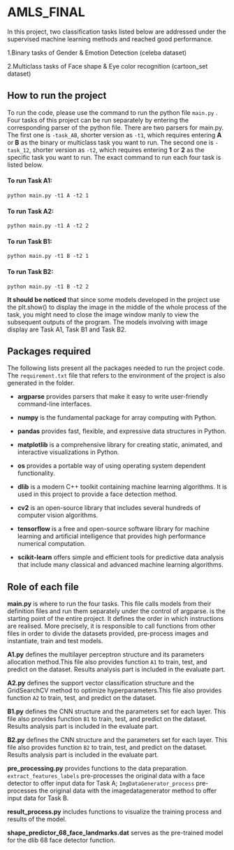 # AMLS_FINAL
In this project, two classification tasks listed below are addressed under the supervised machine learning methods and reached good performance. 

1.Binary tasks of Gender &amp; Emotion Detection (celeba dataset) 

2.Multiclass tasks of Face shape &amp; Eye color recognition (cartoon_set dataset)


## How to run the project

To run the code, please use the command to run the python file `main.py` .
Four tasks of this project can be run separately by entering the corresponding parser of the python file.
There are two parsers for main.py. The first one is `-task_AB`, shorter version as `-t1`, which requires entering **A** or **B** as the binary or multiclass task you want to run.
The second one is `-task_12`, shorter version as `-t2`, which requires entering **1** or **2** as the specific task you want to run.
The exact command to run each four task is listed below.

#### To run Task A1:
```python main.py -t1 A -t2 1```

#### To run Task A2:
```python main.py -t1 A -t2 2```

#### To run Task B1:
```python main.py -t1 B -t2 1```

#### To run Task B2:
```python main.py -t1 B -t2 2```

**It should be noticed**
that since some models developed in the project use the plt.show() to display the image in the middle of the whole process of the task, you might need to close the image window manly to view the subsequent outputs of the program.
The models involving with image display are Task A1, Task B1 and Task B2.


## Packages required

The following lists present all the packages needed to run the project code.
The `requirement.txt` file that refers to the environment of the  project is also generated in the folder.


- **argparse** provides parsers that make it easy to write user-friendly command-line interfaces.

- **numpy** is the fundamental package for array computing with Python.

- **pandas** provides fast, flexible, and expressive data structures in Python.

- **matplotlib** is a comprehensive library for creating static, animated, and interactive visualizations in Python.

- **os** provides a portable way of using operating system dependent functionality.

- **dlib** is a modern C++ toolkit containing machine learning algorithms. It is used in this project to provide a face detection method.

- **cv2** is an open-source library that includes several hundreds of computer vision algorithms.

- **tensorflow** is a free and open-source software library for machine learning and artificial intelligence that provides high performance numerical computation.

- **scikit-learn** offers simple and efficient tools for predictive data analysis that include many classical and advanced machine learning algorithms.

## Role of each file

**main.py** is where to run the four tasks. This file calls models from their definition files  and run them separately under the control of argparse.
is the starting point of the entire project. It defines the order in which instructions are realised. More precisely, it is responsible to call functions from other files in order to divide the datasets provided, pre-process images and instantiate, train and test models.

**A1.py** defines the multilayer perceptron structure and its parameters allocation method.This file also provides function `A1` to train, test, and predict on the dataset. Results analysis part is included in the evaluate part.

**A2.py** defines the support vector classification structure and the GridSearchCV method to optimize hyperparameters.This file also provides function `A2` to train, test, and predict on the dataset. 

**B1.py** defines the CNN structure and the parameters set for each layer. This file also provides function `B1` to train, test, and predict on the dataset. Results analysis part is included in the evaluate part.

**B2.py** defines the CNN structure and the parameters set for each layer. This file also provides function `B2` to train, test, and predict on the dataset. Results analysis part is included in the evaluate part.

**pre_processing.py** provides functions to the data preparation. `extract_features_labels` pre-processes the original data with a face detector to offer input data for Task A; `ImgDataGenerator_process` pre-processes the original data with the imagedatagenerator method to offer input data for Task B. 

**result_process.py** includes functions to visualize the training process and results of the model.

**shape_predictor_68_face_landmarks.dat** serves as the pre-trained model for the dlib 68 face detector function.